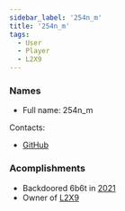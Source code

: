 ```yaml
---
sidebar_label: '254n_m'
title: '254n_m'
tags:
  - User
  - Player
  - L2X9
---
```


### Names
* Full name: 254n_m

Contacts:
* [GitHub](https://github.com/254nm)

### Acomplishments
- Backdoored 6b6t in [2021](../History/2021.md)
- Owner of [L2X9](../MC%20Servers/L2X9.md)